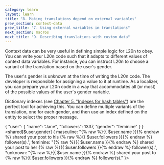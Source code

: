 ```yaml
---
category: learn
layout: learn
title: "8. Making translations depend on external variables"
prev_section: context-data
prev_title: "7. Using external variables in translations"
next_section: macros
next_title: "9. Describing translations with custom data"
---
```


<section class="clearfix">
	<div class="left">
		<p>Context data can be very useful in defining simple logic for L20n to obey.  You can write your L20n code such that it adapts to different values of context data variables.  For instance, you can instruct L20n to choose a variant of the translation based on the user's gender.</p>
		<p>The user's gender is unknown at the time of writing the L20n code.  The developer is responsible for assigning a value to it at runtime.  As a localizer, you can prepare your L20n code in a way that accommodates all (or most) of the possible values of the user's gender variable.</p>
		<p>Dictionary indexes (see <a href="{% post_url 2012-07-05-indexes-for-hash-tables %}">Chapter 5. "Indexes for hash tables"</a>) are the perfect tool for achieving this.  You can define multiple variants of the translation, one for each gender, and then use an index defined on the entity to select the proper message.</p>
	</div>
	<div class="right">
		<div class="editor dataEditor height15"
		  id="dataEditor1"
		  data-source="sourceEditor1"
		  data-ctxdata="dataEditor1"
		  data-output="output1"
		>{
    "user": {
        "name": "Jane",
        "followers": 1337,
        "gender": "feminine"
    }
}
		</div>
		<div class="editor sourceEditor height15"
		  id="sourceEditor1"
		  data-source="sourceEditor1"
		  data-ctxdata="dataEditor1"
		  data-output="output1"
		>&lt;shared[$user.gender] {
  masculine: "{% raw %}{{ $user.name }}{% endraw %} shared your post to his {% raw %}{{ $user.followers }}{% endraw %} follower(s).",
  feminine: "{% raw %}{{ $user.name }}{% endraw %}  shared your post to her {% raw %}{{ $user.followers }}{% endraw %} follower(s).",
 *unknown: "{% raw %}{{ $user.name }}{% endraw %} shared your post to {% raw %}{{ $user.followers }}{% endraw %} follower(s)."
}&gt;
		</div>
		<dl id="output1">
		</dl>
	</div>
</section>
